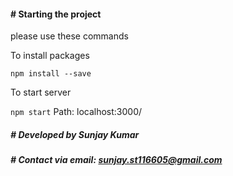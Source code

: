 #### # Starting the project
please use these commands

To install packages

`npm install --save`

To start server

`npm start`
Path: localhost:3000/
##### # Developed by Sunjay Kumar
##### # Contact via email: sunjay.st116605@gmail.com
